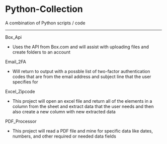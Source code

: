 # Python-Collection
A combination of Python scripts / code

-------------------------------------------------------------------------------------------------------------------------------------------

Box_Api
 - Uses the API from Box.com and will assist with uploading files and create folders to an account

Email_2FA
 - Will return to output with a possble list of two-factor authentication codes that are from the email address and subject line that the user specifies for

Excel_Zipcode
 - This project will open an excel file and return all of the elements in a column from the sheet and extract data that the user needs and then also create a new column with new extracted data

PDF_Processor
 - This project will read a PDF file and mine for specific data like dates, numbers, and other required or needed data fields
